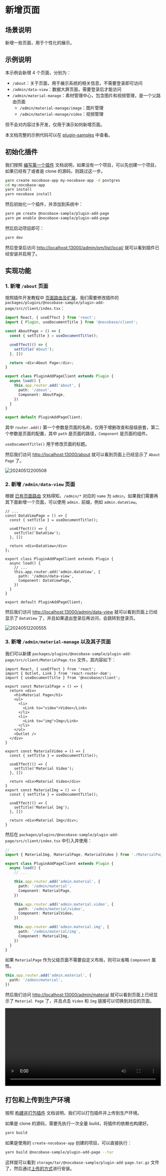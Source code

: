 # 新增页面

## 场景说明

新增一些页面，用于个性化的展示。

## 示例说明

本示例会新增 4 个页面，分别为：

- `/about`：关于页面，用于展示系统的相关信息，不需要登录即可访问
- `/admin/data-view`：数据大屏页面，需要登录后才能访问
- `/admin/material-manage`：素材管理中心，包含图片和视频管理，是一个父路由页面
  - `/admin/material-manage/image`：图片管理
  - `/admin/material-manage/video`：视频管理

但不会对内容过多开发，仅用于演示如何新增页面。

本文档完整的示例代码可以在 [plugin-samples](https://github.com/nocobase/plugin-samples/tree/main/packages/plugins/%40nocobase-sample/plugin-add-page) 中查看。

## 初始化插件

我们按照 [编写第一个插件](/development/your-fisrt-plugin) 文档说明，如果没有一个项目，可以先创建一个项目，如果已经有了或者是 clone 的源码，则跳过这一步。

```bash
yarn create nocobase-app my-nocobase-app -d postgres
cd my-nocobase-app
yarn install
yarn nocobase install
```

然后初始化一个插件，并添加到系统中：

```bash
yarn pm create @nocobase-sample/plugin-add-page
yarn pm enable @nocobase-sample/plugin-add-page
```

然后启动项目即可：

```bash
yarn dev
```

然后登录后访问 [http://localhost:13000/admin/pm/list/local/](http://localhost:13000/admin/pm/list/local/) 就可以看到插件已经安装并启用了。


## 实现功能

### 1. 新增 `/about` 页面

按照插件开发教程中 [页面路由及扩展](/development/client/router)，我们需要修改插件的 `packages/plugins/@nocobase-sample/plugin-add-page/src/client/index.tsx`：

```ts
import React, { useEffect } from 'react';
import { Plugin, useDocumentTitle } from '@nocobase/client';

const AboutPage = () => {
  const { setTitle } = useDocumentTitle();

  useEffect(() => {
    setTitle('About');
  }, [])

  return <div>About Page</div>;
}

export class PluginAddPageClient extends Plugin {
  async load() {
    this.app.router.add('about', {
      path: '/about',
      Component: AboutPage,
    })
  }
}

export default PluginAddPageClient;
```

其中 `router.add()` 第一个参数是页面的名称，仅用于增删改查和层级嵌套，第二个参数是页面的配置，其中 `path` 是页面的路径，`Component` 是页面的组件。

`useDocumentTitle()` 用于修改页面的标题。

然后我们访问 [http://localhost:13000/about](http://localhost:13000/about) 就可以看到页面上已经显示了 `About Page` 了。

![20240512200508](https://static-docs.nocobase.com/20240512200508.png)

### 2. 新增 `/admin/data-view` 页面

根据 [已有页面路由](/development/client/router#已有页面路由) 文档得知，`/admin/*` 对应的 `name` 为 `admin`，如果我们需要再其下面新增一个页面，可以使用 `admin.` 前缀，例如 `admin.dataView`。

```tsx | pure
// ...
const DataViewPage = () => {
  const { setTitle } = useDocumentTitle();

  useEffect(() => {
    setTitle('DataView');
  }, [])

  return <div>DataView</div>
};

export class PluginAddPageClient extends Plugin {
  async load() {
    // ...
    this.app.router.add('admin.dataView', {
      path: '/admin/data-view',
      Component: DataViewPage,
    })
  }
}

export default PluginAddPageClient;
```

然后我们访问 [http://localhost:13000/admin/data-view](http://localhost:13000/admin/data-view) 就可以看到页面上已经显示了 `DataView` 了，并且如果退出登录后再访问，会跳转到登录页。

![20240512200555](https://static-docs.nocobase.com/20240512200555.png)

### 3. 新增 `/admin/material-manage` 以及其子页面

我们可以新建 `packages/plugins/@nocobase-sample/plugin-add-page/src/client/MaterialPage.tsx` 文件，其内容如下：

```tsx | pure
import React, { useEffect } from 'react';
import { Outlet, Link } from 'react-router-dom';
import { useDocumentTitle } from '@nocobase/client';

export const MaterialPage = () => {
  return <div>
    <h1>Material Page</h1>
    <ul>
      <li>
        <Link to="video">Video</Link>
      </li>
      <li>
        <Link to="img">Img</Link>
      </li>
    </ul>
    <Outlet />
  </div>
}

export const MaterialVideo = () => {
  const { setTitle } = useDocumentTitle();

  useEffect(() => {
    setTitle('Material Video');
  }, [])

  return <div>Material Video</div>
}
export const MaterialImg = () => {
  const { setTitle } = useDocumentTitle();

  useEffect(() => {
    setTitle('Material Img');
  }, [])

  return <div>Material Img</div>;
}
```

然后在 `packages/plugins/@nocobase-sample/plugin-add-page/src/client/index.tsx` 中引入并使用：

```ts
// ...
import { MaterialImg, MaterialPage, MaterialVideo } from './MaterialPage';

export class PluginAddPageClient extends Plugin {
  async load() {
    // ...

    this.app.router.add('admin.material', {
      path: '/admin/material',
      Component: MaterialPage,
    })

    this.app.router.add('admin.material.video', {
      path: '/admin/material/video',
      Component: MaterialVideo,
    })

    this.app.router.add('admin.material.img', {
      path: '/admin/material/img',
      Component: MaterialImg,
    })
  }
}
```

如果 `MaterialPage` 作为父级页面不需要自定义布局，则可以省略 `Component` 属性。

```ts
this.app.router.add('admin.material', {
  path: '/admin/material',
})
```

然后我们访问 [http://localhost:13000/admin/material](http://localhost:13000/admin/material) 就可以看到页面上已经显示了 `Material Page` 了，并且点击 `Video` 和 `Img` 链接可以切换到对应的页面。

<video width="100%" controls>
      <source src="https://static-docs.nocobase.com/3.mp4" type="video/mp4">
</video>

## 打包和上传到生产环境

按照 [构建并打包插件](/development/your-fisrt-plugin#构建并打包插件) 文档说明，我们可以打包插件并上传到生产环境。

如果是 clone 的源码，需要先执行一次全量 build，将插件的依赖也构建好。

```bash
yarn build
```

如果是使用的 `create-nocobase-app` 创建的项目，可以直接执行：

```bash
yarn build @nocobase-sample/plugin-add-page --tar
```

这样就可以看到 `storage/tar/@nocobase-sample/plugin-add-page.tar.gz` 文件了，然后通过[上传的方式](/welcome/getting-started/plugin)进行安装。
